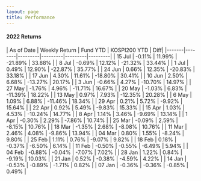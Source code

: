 ```yaml
---
layout: page
title: Performance
---
```


#### 2022 Returns

| As of Date | Weekly Return |  Fund YTD | KOSPI200 YTD | Diff|
|-------|--------|---------|---------|---------|---------|
| 15 Jul | -0.11% | 11.99% | -21.89% | 33.88% |
| 8 Jul | -0.69% | 12.12% | -21.32% | 33.44% |
| 1 Jul | 0.49% | 12.90% | -22.87% | 35.77% |
| 24 Jun | 0.66% | 12.35% | -20.83% | 33.18% |
| 17 Jun | 4.30% | 11.61% | -18.80% | 30.41% |
| 10 Jun | 2.50% | 6.68% | -13.27% | 20.17% |
| 3 Jun | -0.66% | 4.27% | -10.70% | 14.97% |
| 27 May | -1.76% | 4.96% | -11.71% | 16.67% |
| 20 May | -1.03% | 6.83% | -11.39% | 18.22% |
| 13 May | 0.97% | 7.93% | -12.35% | 20.28% |
| 6 May | 1.09% | 6.88% | -11.46% | 18.34% |
| 29 Apr | 0.21% | 5.72% | -9.92% | 15.64% |
| 22 Apr | 0.92% | 5.49% | -9.83% | 15.33% |
| 15 Apr | 1.03% | 4.53% | -10.24% | 14.77% |
| 8 Apr | 1.14% | 3.46% | -9.69% | 13.14% |
| 1 Apr | -0.30% | 2.29% | -7.86% | 10.74% |
| 25 Mar | -0.09% | 2.59% | -8.15% | 10.76% |
| 18 Mar | -1.35% | 2.68% | -8.08% | 10.76% |
| 11 Mar | 2.46% | 4.08% | -9.86% | 13.94% |
| 04 Mar | 0.80% | 1.55% | -8.24% | 9.80% |
| 25 Feb | 1.11% | 0.76% | -9.07% | 9.82% |
| 18 Feb | 0.18% | -0.37% | -6.50% | 6.14% |
| 11 Feb | -0.50% | -0.55% | -6.49% | 5.94% |
| 04 Feb | -0.88% | -0.04% | -7.07% | 7.02% |
| 28 Jan | 1.22% | 0.84% | -9.19% | 10.03% |
| 21 Jan | 0.52% | -0.38% | -4.59% | 4.22% |
| 14 Jan | -0.53% | -0.89% | -1.71% | 0.82% |
| 07 Jan | -0.36% | -0.36% | -0.85% | 0.49% |